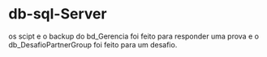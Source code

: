 # db-sql-Server

os scipt e o backup do bd_Gerencia foi feito para responder uma prova e o db_DesafioPartnerGroup foi feito para um desafio. 
